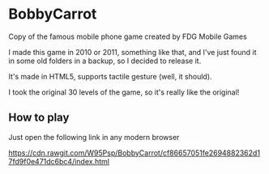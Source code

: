 # BobbyCarrot
Copy of the famous mobile phone game created by FDG Mobile Games

I made this game in 2010 or 2011, something like that, and I've just found it in some old folders in a backup, so I decided to release it.

It's made in HTML5, supports tactile gesture (well, it should).

I took the original 30 levels of the game, so it's really like the original!

## How to play
Just open the following link in any modern browser

https://cdn.rawgit.com/W95Psp/BobbyCarrot/cf86657051fe2694882362d17fd9f0e471dc6bc4/index.html